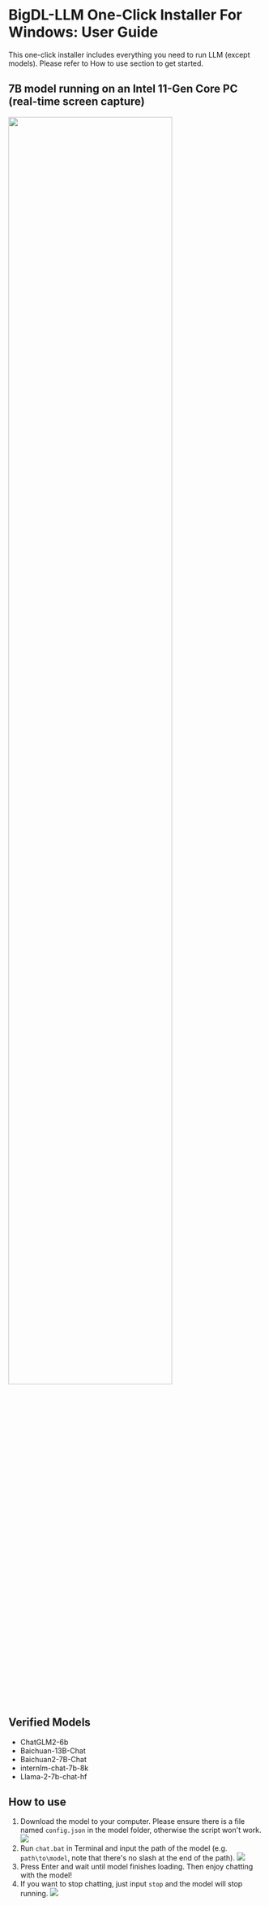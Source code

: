 # BigDL-LLM One-Click Installer For Windows: User Guide

This one-click installer includes everything you need to run LLM (except models). Please refer to How to use section to get started.

## 7B model running on an Intel 11-Gen Core PC (real-time screen capture)

<p align="left">
            <img src=https://llm-assets.readthedocs.io/en/latest/_images/one-click-installer-screen-capture.gif width='80%' />

</p>

## Verified Models

- ChatGLM2-6b
- Baichuan-13B-Chat
- Baichuan2-7B-Chat
- internlm-chat-7b-8k
- Llama-2-7b-chat-hf

## How to use

1. Download the model to your computer. Please ensure there is a file named `config.json` in the model folder, otherwise the script won't work.
   ![](https://llm-assets.readthedocs.io/en/latest/_images/one-click-installer-user-guide-step1.png)
2. Run `chat.bat` in Terminal and input the path of the model (e.g. `path\to\model`, note that there's no slash at the end of the path).
   ![](https://llm-assets.readthedocs.io/en/latest/_images/one-click-installer-user-guide-step2.png)
3. Press Enter and wait until model finishes loading. Then enjoy chatting with the model!
4. If you want to stop chatting, just input `stop` and the model will stop running.
   ![](https://llm-assets.readthedocs.io/en/latest/_images/one-click-installer-user-guide-step34.png)
